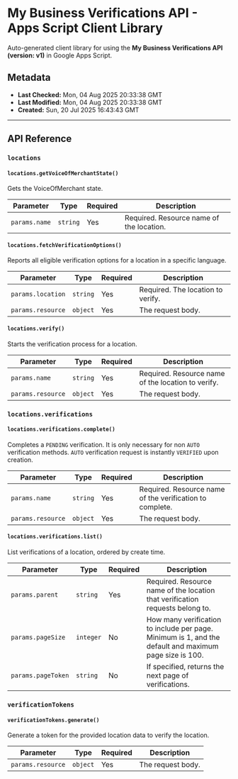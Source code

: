 # My Business Verifications API - Apps Script Client Library

Auto-generated client library for using the **My Business Verifications API (version: v1)** in Google Apps Script.

## Metadata

- **Last Checked:** Mon, 04 Aug 2025 20:33:38 GMT
- **Last Modified:** Mon, 04 Aug 2025 20:33:38 GMT
- **Created:** Sun, 20 Jul 2025 16:43:43 GMT



---

## API Reference

### `locations`

#### `locations.getVoiceOfMerchantState()`

Gets the VoiceOfMerchant state.

| Parameter | Type | Required | Description |
|---|---|---|---|
| `params.name` | `string` | Yes | Required. Resource name of the location. |

#### `locations.fetchVerificationOptions()`

Reports all eligible verification options for a location in a specific language.

| Parameter | Type | Required | Description |
|---|---|---|---|
| `params.location` | `string` | Yes | Required. The location to verify. |
| `params.resource` | `object` | Yes | The request body. |

#### `locations.verify()`

Starts the verification process for a location.

| Parameter | Type | Required | Description |
|---|---|---|---|
| `params.name` | `string` | Yes | Required. Resource name of the location to verify. |
| `params.resource` | `object` | Yes | The request body. |

### `locations.verifications`

#### `locations.verifications.complete()`

Completes a `PENDING` verification. It is only necessary for non `AUTO` verification methods. `AUTO` verification request is instantly `VERIFIED` upon creation.

| Parameter | Type | Required | Description |
|---|---|---|---|
| `params.name` | `string` | Yes | Required. Resource name of the verification to complete. |
| `params.resource` | `object` | Yes | The request body. |

#### `locations.verifications.list()`

List verifications of a location, ordered by create time.

| Parameter | Type | Required | Description |
|---|---|---|---|
| `params.parent` | `string` | Yes | Required. Resource name of the location that verification requests belong to. |
| `params.pageSize` | `integer` | No | How many verification to include per page. Minimum is 1, and the default and maximum page size is 100. |
| `params.pageToken` | `string` | No | If specified, returns the next page of verifications. |

### `verificationTokens`

#### `verificationTokens.generate()`

Generate a token for the provided location data to verify the location.

| Parameter | Type | Required | Description |
|---|---|---|---|
| `params.resource` | `object` | Yes | The request body. |